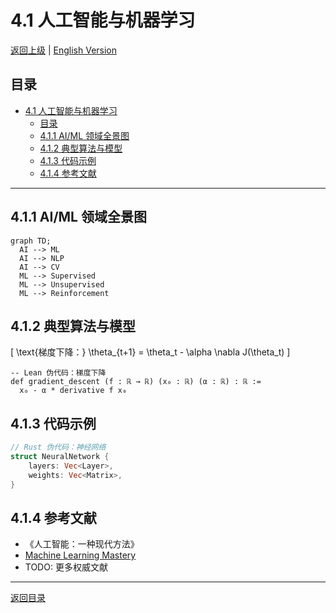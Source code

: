 # 4.1 人工智能与机器学习

[返回上级](../4-行业领域分析.md) | [English Version](../4-industry-domains-analysis/4.1-artificial-intelligence-and-machine-learning.md)

## 目录

- [4.1 人工智能与机器学习](#41-人工智能与机器学习)
  - [目录](#目录)
  - [4.1.1 AI/ML 领域全景图](#411-aiml-领域全景图)
  - [4.1.2 典型算法与模型](#412-典型算法与模型)
  - [4.1.3 代码示例](#413-代码示例)
  - [4.1.4 参考文献](#414-参考文献)

---

## 4.1.1 AI/ML 领域全景图

```mermaid
graph TD;
  AI --> ML
  AI --> NLP
  AI --> CV
  ML --> Supervised
  ML --> Unsupervised
  ML --> Reinforcement
```

## 4.1.2 典型算法与模型

\[
\text{梯度下降：} \theta_{t+1} = \theta_t - \alpha \nabla J(\theta_t)
\]

```lean
-- Lean 伪代码：梯度下降
def gradient_descent (f : ℝ → ℝ) (x₀ : ℝ) (α : ℝ) : ℝ :=
  x₀ - α * derivative f x₀
```

## 4.1.3 代码示例

```rust
// Rust 伪代码：神经网络
struct NeuralNetwork {
    layers: Vec<Layer>,
    weights: Vec<Matrix>,
}
```

## 4.1.4 参考文献

- 《人工智能：一种现代方法》
- [Machine Learning Mastery](https://machinelearningmastery.com/)
- TODO: 更多权威文献

---

[返回目录](../0-总览与导航/0.1-全局主题树形目录.md)
